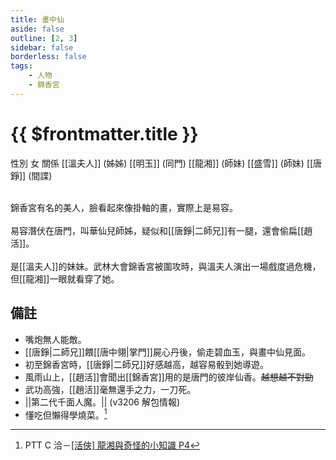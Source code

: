 ```yaml
---
title: 畫中仙
aside: false
outline: [2, 3]
sidebar: false
borderless: false
tags:
    - 人物
    - 錦香宮
---
```


# {{ $frontmatter.title }}

<ChTabs position="bottom">
	<ChTab title="畫中仙">
		<Ch src='/images/characters/special813/normal.webp' position='right'/>
		<ChName nameZh='畫中仙' nameEn='Hua Zhong Xian' position='right' />
		<ChTable>
			<ChTr>
				<ChTd isTitle=true>
					性別
				</ChTd>
				<ChTd>
					女
				</ChTd>
			</ChTr>
			<ChTr>
				<ChTd isTitle=true position='center'>
					關係
				</ChTd>
			</ChTr>
			<ChTr>
				<ChTd position='center'>
					[[溫夫人]] (姊姊)
				</ChTd>
			</ChTr>
			<ChTr>
				<ChTd position='center'>
					[[明玉]] (同門)
				</ChTd>
			</ChTr>
			<ChTr>
				<ChTd position='center'>  
					[[龍湘]] (師妹)
				</ChTd>
			</ChTr>
			<ChTr>
				<ChTd position='center'>
					[[盛雪]] (師妹)
				</ChTd>
			</ChTr>
			<ChTr>
				<ChTd position='center'>
					[[唐錚]] (間諜)
				</ChTd>
			</ChTr>
		</ChTable>
	</ChTab>
	<ChTab title="卸妝">
		<Ch src='/images/characters/special813/normal2.webp' position='right'/>
		<ChName nameZh='畫中仙' nameEn='Hua Zhong Xian' position='right' />
	</ChTab>
	<ChTab title="華仙兒">
		<Ch src='/images/characters/special813/normal3.webp' position='right'/>
		<ChName nameZh='華仙兒' nameEn='Hua Xian Er' position='right' />
	</ChTab>
</ChTabs>
<br><br>

錦香宮有名的美人，臉看起來像掛軸的畫，實際上是易容。
<br><br>
易容潛伏在唐門，叫華仙兒師姊，疑似和[[唐錚|二師兄]]有一腿，還會偷扁[[趙活]]。
<br><br>
是[[溫夫人]]的妹妹。武林大會錦香宮被圍攻時，與溫夫人演出一場戲度過危機，但[[龍湘]]一眼就看穿了她。

## 備註

-   嘴炮無人能敵。
-   [[唐錚|二師兄]]餵[[唐中翎|掌門]]屍心丹後，偷走碧血玉，與畫中仙見面。
-   初至錦香宮時，[[唐錚|二師兄]]好感越高，越容易骰到她導遊。
-   風雨山上，[[趙活]]會聞出[[錦香宮]]用的是唐門的彼岸仙香。~~越想越不對勁~~
-   武功高強，[[趙活]]毫無還手之力，一刀死。
-   <MarkdownWrapper>||第二代千面人魔。||</MarkdownWrapper> (v3206 解包情報)
-   懂吃但懶得學燒菜。[^1]

[^1]: PTT C 洽－[\[活俠\] 龍湘與奇怪的小知識 P4](https://www.ptt.cc/bbs/C_Chat/M.1729423145.A.69F.html)
